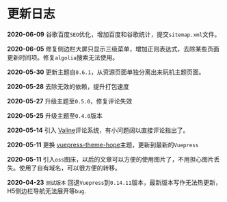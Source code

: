 # 更新日志

**2020-06-09** 谷歌百度`SEO`优化，增加百度和谷歌统计，提交`sitemap.xml`文件。

**2020-06-05** 修复侧边栏大屏只显示三级菜单，增加正则表达式，去除某些页面更新时间项。修复`algolia`搜索无法使用。

**2020-05-30** 更新主题自`0.6.1`，从资源页面单独分离出来玩机主题页面。

**2020-05-28** 去除无效的依赖，提升打包速度

**2020-05-27** 升级主题至`0.5.0`，修复评论失效

**2020-05-25** 升级主题至`0.4.0`版本

**2020-05-14** 引入 [Valine](https://valine.js.org/)评论系统，有小问题阔以直接评论指出了。

**2020-05-11** 更换 [vuepress-theme-hope](https://vuepress-theme.mrhope.site/)主题，更新到最新的`Vuepress`

**2020-05-11** 引入`oss`图床，以后的文章可以方便的使用图片了，不用担心图片丢失。使用了自有域名，可以很方便的转移。

**2020-04-23** `测试版本` 回退`Vuepress`到`0.14.11`版本，最新版本写作无法热更新，H5侧边栏导航无法展开等`bug`.

